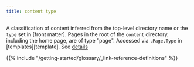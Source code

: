 ```yaml
---
title: content type
---
```


A classification of content inferred from the top-level directory name or the `type` set in [front matter]. Pages in the root of the `content` directory, including the home page, are of type "page". Accessed via `.Page.Type` in [templates][template]. See&nbsp;[details](/content-management/types/)

{{% include "/getting-started/glossary/_link-reference-definitions" %}}
